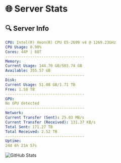 # 🌐 Server Stats
## 🔍 Server Info
```yaml
CPU: Intel(R) Xeon(R) CPU E5-2699 v4 @ 1269.23GHz
CPU Usage: 0.90%
Cores: 44P | 88T
-----------------------------------
Memory:
Current Usage: 144.70 GB/503.74 GB
Available: 355.57 GB
-----------------------------------
Disk:
Current Usage: 51.08 GB/1.71 TB
Free: 1.58 TB
-----------------------------------
GPU:
No GPU detected
-----------------------------------
Network:
Current Transfer (Sent): 25.03 MB/s
Current Transfer (Received): 131.37 KB/s
Total Sent: 171.27 TB
Total Received: 2.52 TB
-----------------------------------
Uptime:
24d 6h 21m 57s
```
![GitHub Stats](https://img.shields.io/badge/Updated-2025-03-04_05:05:15-blue)